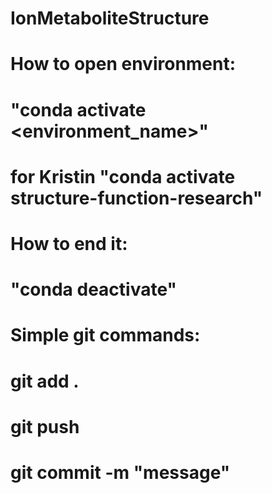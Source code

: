 # IonMetaboliteStructure
# 
# How to open environment:
#   "conda activate <environment_name>" 
#       for Kristin "conda activate structure-function-research"
# How to end it:
#   "conda deactivate"
#
#
#
#
#
# Simple git commands:
#   git add .
#   git push 
#   git commit -m "message"
# 